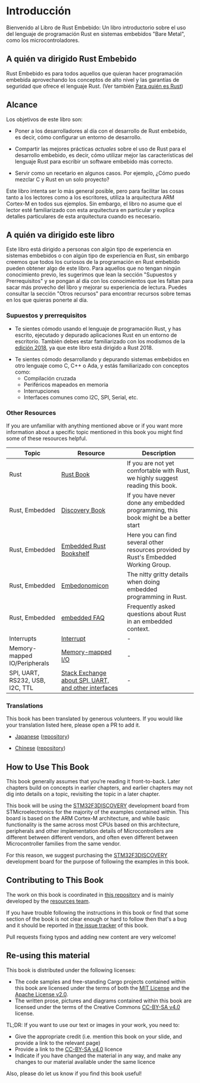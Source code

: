 # Introducción

Bienvenido al Libro de Rust Embebido: Un libro introductorio sobre el uso del lenguaje de programación Rust en sistemas embebidos "Bare Metal", como los microcontroladores.

## A quién va dirigido Rust Embebido

Rust Embebido es para todos aquellos que quieran hacer programación embebida aprovechando los conceptos de alto nivel y las garantías de seguridad que ofrece el lenguaje Rust. 
(Ver también [Para quién es Rust](https://doc.rust-lang.org/book/ch00-00-introduction.html))

## Alcance

Los objetivos de este libro son:

* Poner a los desarrolladores al día con el desarrollo de Rust embebido, es decir, cómo configurar un entorno de desarrollo.

* Compartir las mejores prácticas *actuales* sobre el uso de Rust para el desarrollo embebido, es decir, cómo utilizar mejor las características del lenguaje Rust para escribir un software embebido más correcto.

* Servir como un recetario en algunos casos. Por ejemplo, ¿Cómo puedo mezclar C y Rust en un solo proyecto?

Este libro intenta ser lo más general posible, pero para facilitar las cosas tanto a los lectores como a los escritores, utiliza la arquitectura ARM Cortex-M en todos sus ejemplos. Sin embargo, el libro no asume que el lector esté familiarizado con esta arquitectura en particular y explica detalles particulares de esta arquitectura cuando es necesario.

## A quién va dirigido este libro

Este libro está dirigido a personas con algún tipo de experiencia en sistemas embebidos o con algún tipo de experiencia en Rust, sin embargo creemos que todos los curiosos de la programación en Rust embebido pueden obtener algo de este libro. Para aquellos que no tengan ningún conocimiento previo, les sugerimos que lean la sección "Supuestos y Prerrequisitos" y se pongan al día con los conocimientos que les faltan para sacar más provecho del libro y mejorar su experiencia de lectura. Puedes consultar la sección "Otros recursos" para encontrar recursos sobre temas en los que quieras ponerte al día.

### Supuestos y prerrequisitos

* Te sientes cómodo usando el lenguaje de programación Rust, y has escrito, ejecutado y depurado aplicaciones Rust en un entorno de escritorio. También debes estar familiarizado con los modismos de la [edición 2018], ya que este libro está dirigido a Rust 2018.

[edición 2018]: https://doc.rust-lang.org/edition-guide/

* Te sientes cómodo desarrollando y depurando sistemas embebidos en otro lenguaje como C, C++ o Ada, y estás familiarizado con conceptos como:
    * Compilación cruzada
    * Periféricos mapeados en memoria
    * Interrupciones
    * Interfaces comunes como I2C, SPI, Serial, etc.

### Other Resources
If you are unfamiliar with anything mentioned above or if you want more information about a specific topic mentioned in this book you might find some of these resources helpful.

| Topic        | Resource | Description |
|--------------|----------|-------------|
| Rust         | [Rust Book](https://doc.rust-lang.org/book/) | If you are not yet comfortable with Rust, we highly suggest reading this book. |
| Rust, Embedded | [Discovery Book](https://docs.rust-embedded.org/discovery/) | If you have never done any embedded programming, this book might be a better start |
| Rust, Embedded | [Embedded Rust Bookshelf](https://docs.rust-embedded.org) | Here you can find several other resources provided by Rust's Embedded Working Group. |
| Rust, Embedded | [Embedonomicon](https://docs.rust-embedded.org/embedonomicon/) | The nitty gritty details when doing embedded programming in Rust. |
| Rust, Embedded | [embedded FAQ](https://docs.rust-embedded.org/faq.html) | Frequently asked questions about Rust in an embedded context. |
| Interrupts | [Interrupt](https://en.wikipedia.org/wiki/Interrupt) | - |
| Memory-mapped IO/Peripherals | [Memory-mapped I/O](https://en.wikipedia.org/wiki/Memory-mapped_I/O) | - |
| SPI, UART, RS232, USB, I2C, TTL | [Stack Exchange about SPI, UART, and other interfaces](https://electronics.stackexchange.com/questions/37814/usart-uart-rs232-usb-spi-i2c-ttl-etc-what-are-all-of-these-and-how-do-th) | - |

### Translations

This book has been translated by generous volunteers. If you would like your
translation listed here, please open a PR to add it.

* [Japanese](https://tomoyuki-nakabayashi.github.io/book/)
  ([repository](https://github.com/tomoyuki-nakabayashi/book))

* [Chinese](https://xxchang.github.io/book/)
  ([repository](https://github.com/XxChang/book))

## How to Use This Book

This book generally assumes that you’re reading it front-to-back. Later
chapters build on concepts in earlier chapters, and earlier chapters may
not dig into details on a topic, revisiting the topic in a later chapter.

This book will be using the [STM32F3DISCOVERY] development board from
STMicroelectronics for the majority of the examples contained within. This board
is based on the ARM Cortex-M architecture, and while basic functionality is
the same across most CPUs based on this architecture, peripherals and other
implementation details of Microcontrollers are different between different
vendors, and often even different between Microcontroller families from the same
vendor.

For this reason, we suggest purchasing the [STM32F3DISCOVERY] development board
for the purpose of following the examples in this book.

[STM32F3DISCOVERY]: http://www.st.com/en/evaluation-tools/stm32f3discovery.html

## Contributing to This Book

The work on this book is coordinated in [this repository] and is mainly
developed by the [resources team].

[this repository]: https://github.com/rust-embedded/book
[resources team]: https://github.com/rust-embedded/wg#the-resources-team

If you have trouble following the instructions in this book or find that some
section of the book is not clear enough or hard to follow then that's a bug and
it should be reported in [the issue tracker] of this book.

[the issue tracker]: https://github.com/rust-embedded/book/issues/

Pull requests fixing typos and adding new content are very welcome!

## Re-using this material

This book is distributed under the following licenses:

* The code samples and free-standing Cargo projects contained within this book are licensed under the terms of both the [MIT License] and the [Apache License v2.0].
* The written prose, pictures and diagrams contained within this book are licensed under the terms of the Creative Commons [CC-BY-SA v4.0] license.

[MIT License]: https://opensource.org/licenses/MIT
[Apache License v2.0]: http://www.apache.org/licenses/LICENSE-2.0
[CC-BY-SA v4.0]: https://creativecommons.org/licenses/by-sa/4.0/legalcode

TL;DR: If you want to use our text or images in your work, you need to:

* Give the appropriate credit (i.e. mention this book on your slide, and provide a link to the relevant page)
* Provide a link to the [CC-BY-SA v4.0] licence
* Indicate if you have changed the material in any way, and make any changes to our material available under the same licence

Also, please do let us know if you find this book useful!
